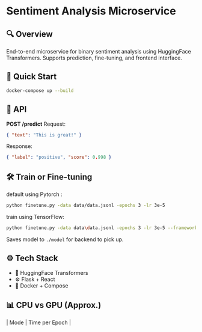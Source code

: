 
# Sentiment Analysis Microservice

## 🔍 Overview
End-to-end microservice for binary sentiment analysis using HuggingFace Transformers. Supports prediction, fine-tuning, and frontend interface.

## 🚀 Quick Start
```bash
docker-compose up --build
```

## 🧪 API

**POST /predict**
Request:
```json
{ "text": "This is great!" }
```

Response:
```json
{ "label": "positive", "score": 0.998 }
```

## 🛠 Train or Fine-tuning
default using Pytorch :
```bash
python finetune.py -data data/data.jsonl -epochs 3 -lr 3e-5
```
train using TensorFlow:
```bash
python finetune.py -data data\data.jsonl -epochs 3 -lr 3e-5 --framework tf
```

Saves model to `./model` for backend to pick up.

## ⚙️ Tech Stack
- 🧠 HuggingFace Transformers
- ⚙️ Flask + React
- 🐳 Docker + Compose

## 📊 CPU vs GPU (Approx.)
| Mode | Time per Epoch |

